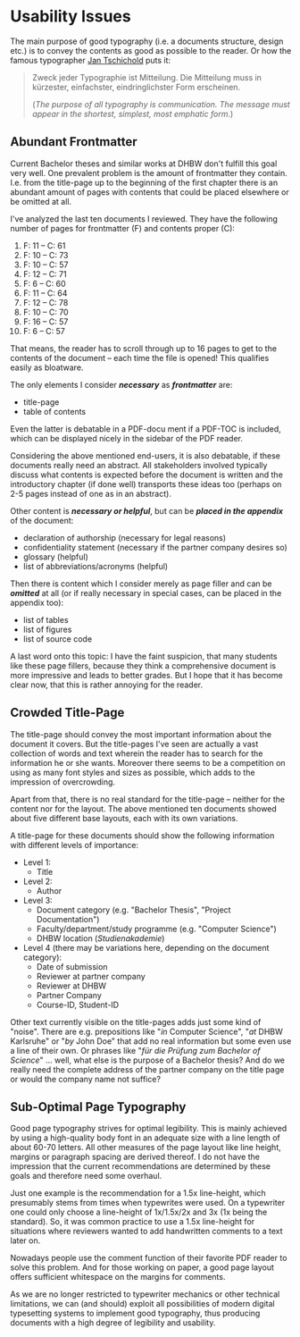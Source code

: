 # Usability Issues

The main purpose of  good typography (i.e. a documents structure, design etc.) is to convey the contents as good as possible to the reader. Or how the famous typographer [Jan Tschichold](https://www.typolexikon.de/tschichold-jan/) puts it:

> Zweck jeder Typographie ist Mitteilung. Die Mitteilung muss in kürzester, einfachster, eindringlichster Form erscheinen.
> 
> (*The purpose of all typography is communication. The message must appear in the shortest, simplest, most emphatic form*.)

## Abundant Frontmatter

Current Bachelor theses and similar works at DHBW don't fulfill this goal very well. One prevalent problem is the amount of frontmatter they contain. I.e. from the title-page up to the beginning of the first chapter there is an abundant amount of pages with contents that could be placed elsewhere or be omitted at all.

I've analyzed the last ten documents I reviewed. They have the following number of pages for frontmatter (F) and contents proper (C):
1. F: 11 – C: 61
2. F: 10 – C: 73
3. F: 10 – C: 57
4. F: 12 – C: 71
5. F:  6 – C: 60
6. F: 11 – C: 64
7. F: 12 – C: 78
8. F: 10 – C: 70
9. F: 16 – C: 57
10. F: 6 – C: 57

That means, the reader has to scroll through up to 16 pages to get to the contents of the document – each time the file is opened! This qualifies easily as bloatware.

The only elements I consider ***necessary*** as ***frontmatter*** are:
- title-page
- table of contents 

Even the latter is debatable in a PDF-docu
ment if a PDF-TOC is included, which can be displayed nicely in the sidebar of the PDF reader. 

Considering the above mentioned end-users, it is also debatable, if these documents really need an abstract. All stakeholders involved typically discuss what contents is expected before the document is written and the introductory chapter (if done well) transports these ideas too (perhaps on 2-5 pages instead of one as in an abstract).

Other content is ***necessary or helpful***, but can be ***placed in the appendix*** of the document:
- declaration of authorship (necessary for legal reasons)
- confidentiality statement (necessary if the partner company desires so)
- glossary (helpful)
- list of abbreviations/acronyms (helpful)

Then there is content which I consider merely as page filler and can be ***omitted*** at all (or if really necessary in special cases, can be placed in the appendix too):
- list of tables
- list of figures
- list of source code

A last word onto this topic: I have the faint suspicion, that many students like these page fillers, because they think a comprehensive document is more impressive and leads to better grades. But I hope that it has become clear now, that this is rather annoying for the reader.

## Crowded Title-Page

The title-page should convey the most important information about the document it covers. But the title-pages I've seen are actually a vast collection of words and text wherein the reader has to search for the information he or she wants. Moreover there seems to be a competition on using as many font styles and sizes as possible, which adds to the impression of overcrowding. 

Apart from that, there is no real standard for the title-page – neither for the content nor for the layout. The above mentioned ten documents showed about five different base layouts, each with its own variations.

A title-page for these documents should show the following information with different levels of importance:
- Level 1:
	- Title
- Level 2:
	- Author
- Level 3:
	- Document category (e.g. "Bachelor Thesis", "Project Documentation")
	- Faculty/department/study programme (e.g. "Computer Science")
	- DHBW location (*Studienakademie*)
- Level 4 (there may be variations here, depending on the document category):
	- Date of submission
	- Reviewer at partner company
	- Reviewer at DHBW
	- Partner Company
	- Course-ID, Student-ID

Other text currently visible on the title-pages adds just some kind of "noise". There are e.g. prepositions like "*in* Computer Science", "*at* DHBW Karlsruhe" or "*by* John Doe" that add no real information but some even use a line of their own. Or phrases like "*für die Prüfung zum Bachelor of Science*" ... well, what else is the purpose of a Bachelor thesis? And do we really need the complete address of the partner company on the title page or would the company name not suffice?

## Sub-Optimal Page Typography
Good page typography strives for optimal legibility. This is mainly achieved by using a high-quality body font in an adequate size with a line length of about 60-70 letters. All other measures of the page layout like line height, margins or paragraph spacing are derived thereof. I do not have the impression that the current recommendations are determined by these goals and therefore need some overhaul. 

Just one example is the recommendation for a 1.5x line-height, which presumably stems from times when typewrites were used. On a typewriter one could only choose a line-height of 1x/1.5x/2x and 3x (1x being the standard). So, it was common practice to use a 1.5x line-height for situations where reviewers wanted to add handwritten comments to a text later on.

Nowadays people use the comment function of their favorite PDF reader to solve this problem. And for those working on paper, a good page layout offers sufficient whitespace on the margins for comments. 

As we are no longer restricted to typewriter mechanics or other technical limitations, we can (and should) exploit all possibilities of modern digital typesetting systems to implement good typography, thus producing documents with a high degree of legibility and usability.